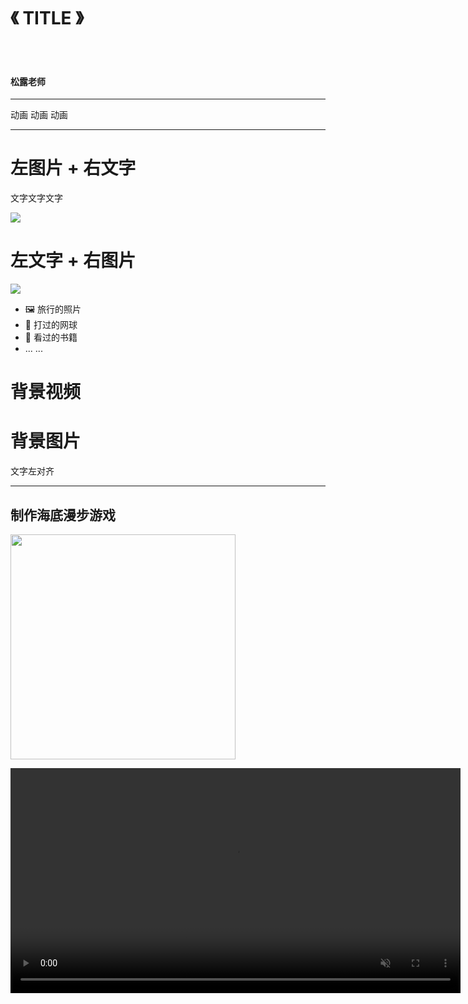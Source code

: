 <!-- .slide: data-background="hsl(0, 0%, 75%)" -->

# 《 TITLE 》

<br>

<br>

#### 松露老师

---

动画 <!-- .element: class="fragment" style="text-align: left;" -->
动画 <!-- .element: class="fragment" style="text-align: left;" -->
动画 <!-- .element: class="fragment" style="text-align: left;" -->

---

# 左图片 + 右文字

文字文字文字<!-- .element: style="float: right; width: 60%;text-align: left;" -->

![](assets/xxxxx.png)<!-- .element: style="width: 30%;" -->

# 左文字 + 右图片

![](assets/XXXXXXXX.png)<!-- .element: style="float: right; width: 50%;" -->

- 🖼 旅行的照片
- 🎾 打过的网球
- 📕 看过的书籍
- ... ...<!-- .element: style="width: 50%;text-align: left;" -->

# 背景视频

<!-- .slide: data-background-video="assets/海底漫步.mp4" data-background-video-loop data-background-video-muted data-background-size="cover" -->

# 背景图片

<!-- .slide: data-background-image="assets/生日蛋糕.gif" data-background="hsl(0, 0%, 75%)" data-background-opacity="0.36" data-background-size="cover" -->

文字左对齐<!-- .element: style="text-align: left;" -->

<!-- .slide: data-background-image="assets/生日蛋糕.gif" data-background="hsl(0, 0%, 75%)" data-background-opacity="0.36" data-background-size="80%" -->

---

<!-- .slide: data-background="hsl(0, 0%, 75%)" -->

## 制作海底漫步游戏

<img src="assets/海底漫步.gif" style="height:360px;" />

<video 
 src="assets/冰雪奇缘.mp4"
 id="demo-video"
 autoplay="autoplay"
 loop="loop"
 muted="muted"
 height="360px">
</video>
